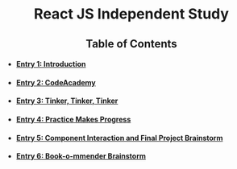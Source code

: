 # <center>React JS Independent Study</center>
## <center>Table of Contents</center>
* #### [Entry 1: Introduction](entries/entry1.md) 
* #### [Entry 2: CodeAcademy](entries/entry2.md)
* #### [Entry 3: Tinker, Tinker, Tinker](entries/entry3.md)
* #### [Entry 4: Practice Makes Progress](entries/entry4.md)
* #### [Entry 5: Component Interaction and Final Project Brainstorm](entries/entry5.md)
* #### [Entry 6: Book-o-mmender Brainstorm](entries/entry6.md)
